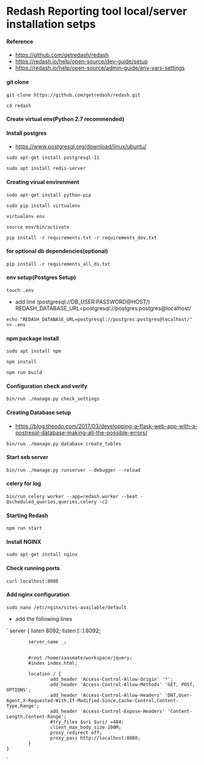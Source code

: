 # Redash Reporting tool local/server installation setps

#### Reference
- https://github.com/getredash/redash
- https://redash.io/help/open-source/dev-guide/setup
- https://redash.io/help/open-source/admin-guide/env-vars-settings

#### git clone

`git clone https://github.com/getredash/redash.git`

`cd redash`

#### Create virtual env(Python 2.7 recommended)

#### Install postgres
- https://www.postgresql.org/download/linux/ubuntu/

`sudo apt-get install postgresql-11`

`sudo apt install redis-server`

#### Creating virual environment
`sudo apt-get install python-pip`

`sudo pip install virtualenv`

`virtualenv env`

`source env/bin/activate`

`pip install -r requirements.txt -r requirements_dev.txt`

#### for optional db dependencies(optional)
`pip install -r requirements_all_ds.txt`


#### env setup(Postgres Setup)
`touch .env`

- add line (postgresql://DB_USER:PASSWORD@HOST/)
  REDASH_DATABASE_URL=postgresql://postgres:postgres@localhost/

`echo "REDASH_DATABASE_URL=postgresql://postgres:postgres@localhost/" >> .env`

#### npm package install
`sudo apt install npm`

`npm install`

`npm run build`

#### Configuration check and verify
`bin/run ./manage.py check_settings`

#### Creating Database setup
- https://blog.theodo.com/2017/03/developping-a-flask-web-app-with-a-postresql-database-making-all-the-possible-errors/

`bin/run ./manage.py database create_tables`

#### Start seb server
`bin/run ./manage.py runserver --debugger --reload`

#### celery for log
`bin/run celery worker --app=redash.worker --beat -Qscheduled_queries,queries,celery -c2`

#### Starting Redash
`npm run start`

#### Install NGINX
`sudo apt-get install nginx`

#### Check running ports
`curl localhost:8080`

#### Add nginx configuration

`sudo nano /etc/nginx/sites-available/default`

- add the following lines

`
    server {
            listen 8092;
            listen [::]:8092;

            server_name _;


            #root /home/saasmate/workspace/jquery;
            #index index.html;

            location / {
                    add_header 'Access-Control-Allow-Origin' '*';
                    add_header 'Access-Control-Allow-Methods' 'GET, POST, OPTIONS';
                    add_header 'Access-Control-Allow-Headers' 'DNT,User-Agent,X-Requested-With,If-Modified-Since,Cache-Control,Content-Type,Range';
                    add_header 'Access-Control-Expose-Headers' 'Content-Length,Content-Range';
                    #try_files $uri $uri/ =404;
                    client_max_body_size 100M;
                    proxy_redirect off;
                    proxy_pass http://localhost:8080;
            }
    }

`




